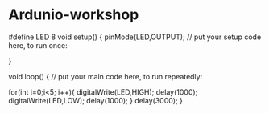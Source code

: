 # Ardunio-workshop

#define LED 8
void setup() {
  pinMode(LED,OUTPUT);
  // put your setup code here, to run once:

}

void loop() {
  // put your main code here, to run repeatedly:

for(int i=0;i<5; i++){
digitalWrite(LED,HIGH);
delay(1000);
digitalWrite(LED,LOW);
delay(1000);
}
delay(3000);
}

